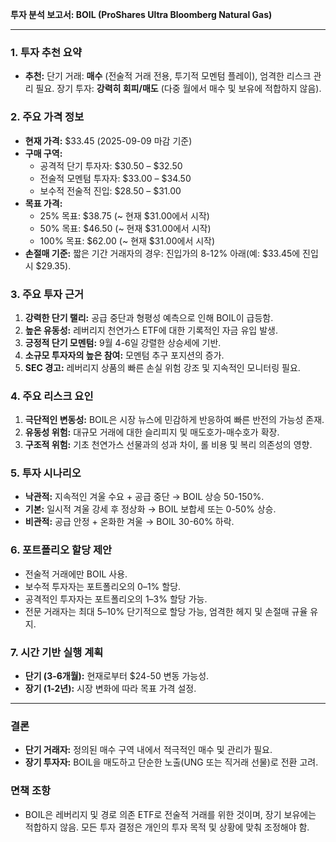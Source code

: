 **투자 분석 보고서: BOIL (ProShares Ultra Bloomberg Natural Gas)**  

---

### **1. 투자 추천 요약**
- **추천:** 단기 거래: **매수** (전술적 거래 전용, 투기적 모멘텀 플레이), 엄격한 리스크 관리 필요. 장기 투자: **강력히 회피/매도** (다중 월에서 매수 및 보유에 적합하지 않음).

### **2. 주요 가격 정보**
- **현재 가격:** $33.45 (2025-09-09 마감 기준)
- **구매 구역:**
  - 공격적 단기 투자자: $30.50 – $32.50
  - 전술적 모멘텀 투자자: $33.00 – $34.50
  - 보수적 전술적 진입: $28.50 – $31.00
- **목표 가격:**
  - 25% 목표: $38.75 (~ 현재 $31.00에서 시작)
  - 50% 목표: $46.50 (~ 현재 $31.00에서 시작)
  - 100% 목표: $62.00 (~ 현재 $31.00에서 시작)
- **손절매 기준:** 짧은 기간 거래자의 경우: 진입가의 8-12% 아래(예: $33.45에 진입 시 $29.35).

### **3. 주요 투자 근거**
1. **강력한 단기 랠리:** 공급 중단과 형평성 예측으로 인해 BOIL이 급등함.
2. **높은 유동성:** 레버리지 천연가스 ETF에 대한 기록적인 자금 유입 발생.
3. **긍정적 단기 모멘텀:** 9월 4-6일 강렬한 상승세에 기반.
4. **소규모 투자자의 높은 참여:** 모멘텀 추구 포지션의 증가.
5. **SEC 경고:** 레버리지 상품의 빠른 손실 위험 강조 및 지속적인 모니터링 필요.

### **4. 주요 리스크 요인**
1. **극단적인 변동성:** BOIL은 시장 뉴스에 민감하게 반응하여 빠른 반전의 가능성 존재.
2. **유동성 위험:** 대규모 거래에 대한 슬리피지 및 매도호가-매수호가 확장.
3. **구조적 위험:** 기초 천연가스 선물과의 성과 차이, 롤 비용 및 복리 의존성의 영향.

### **5. 투자 시나리오**
- **낙관적:** 지속적인 겨울 수요 + 공급 중단 → BOIL 상승 50-150%.
- **기본:** 일시적 겨울 강세 후 정상화 → BOIL 보합세 또는 0-50% 상승.
- **비관적:** 공급 안정 + 온화한 겨울 → BOIL 30-60% 하락.

### **6. 포트폴리오 할당 제안**
- 전술적 거래에만 BOIL 사용.
- 보수적 투자자는 포트폴리오의 0–1% 할당.
- 공격적인 투자자는 포트폴리오의 1–3% 할당 가능.
- 전문 거래자는 최대 5–10% 단기적으로 할당 가능, 엄격한 헤지 및 손절매 규율 유지.

### **7. 시간 기반 실행 계획**
- **단기 (3-6개월):** 현재로부터 $24-50 변동 가능성. 
- **장기 (1-2년):** 시장 변화에 따라 목표 가격 설정.
  
---

### **결론**
- **단기 거래자:** 정의된 매수 구역 내에서 적극적인 매수 및 관리가 필요.
- **장기 투자자:** BOIL을 매도하고 단순한 노출(UNG 또는 직거래 선물)로 전환 고려.

### **면책 조항**
- BOIL은 레버리지 및 경로 의존 ETF로 전술적 거래를 위한 것이며, 장기 보유에는 적합하지 않음. 모든 투자 결정은 개인의 투자 목적 및 상황에 맞춰 조정해야 함.